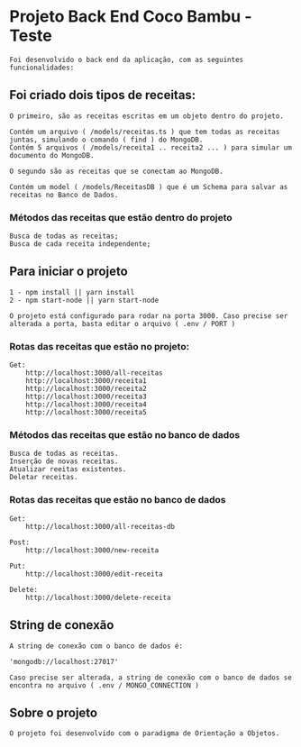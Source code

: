 # Projeto Back End Coco Bambu - Teste

    Foi desenvolvido o back end da aplicação, com as seguintes funcionalidades:

## Foi criado dois tipos de receitas:

    O primeiro, são as receitas escritas em um objeto dentro do projeto.

    Contém um arquivo ( /models/receitas.ts ) que tem todas as receitas juntas, simulando o comando ( find ) do MongoDB.
    Contém 5 arquivos ( /models/receita1 .. receita2 ... ) para simular um documento do MongoDB.

    O segundo são as receitas que se conectam ao MongoDB.

    Contém um model ( /models/ReceitasDB ) que é um Schema para salvar as receitas no Banco de Dados.

### Métodos das receitas que estão dentro do projeto
    Busca de todas as receitas;
    Busca de cada receita independente;

## Para iniciar o projeto
    1 - npm install || yarn install
    2 - npm start-node || yarn start-node

    O projeto está configurado para rodar na porta 3000. Caso precise ser alterada a porta, basta editar o arquivo ( .env / PORT )

### Rotas das receitas que estão no projeto:

    Get:
        http://localhost:3000/all-receitas 
        http://localhost:3000/receita1
        http://localhost:3000/receita2
        http://localhost:3000/receita3
        http://localhost:3000/receita4
        http://localhost:3000/receita5

### Métodos das receitas que estão no banco de dados

    Busca de todas as receitas.
    Inserção de novas receitas.
    Atualizar reeitas existentes.
    Deletar receitas.

### Rotas das receitas que estão no banco de dados

    Get:
        http://localhost:3000/all-receitas-db

    Post:
        http://localhost:3000/new-receita

    Put:
        http://localhost:3000/edit-receita

    Delete:
        http://localhost:3000/delete-receita

## String de conexão

    A string de conexão com o banco de dados é:

    'mongodb://localhost:27017'

    Caso precise ser alterada, a string de conexão com o banco de dados se encontra no arquivo ( .env / MONGO_CONNECTION )

## Sobre o projeto

    O projeto foi desenvolvido com o paradigma de Orientação a Objetos.